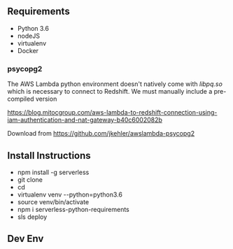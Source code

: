 ## Requirements

* Python 3.6
* nodeJS
* virtualenv
* Docker

### psycopg2
The AWS Lambda python environment doesn't natively come with _libpq.so_ which is necessary to connect to Redshift.  We must manually include a pre-compiled version

https://blog.mitocgroup.com/aws-lambda-to-redshift-connection-using-iam-authentication-and-nat-gateway-b40c6002082b

Download from https://github.com/jkehler/awslambda-psycopg2


## Install Instructions

* npm install -g serverless
* git clone <repo>
* cd <repo>
* virtualenv venv --python=python3.6
* source venv/bin/activate
* npm i serverless-python-requirements
* sls deploy

## Dev Env
